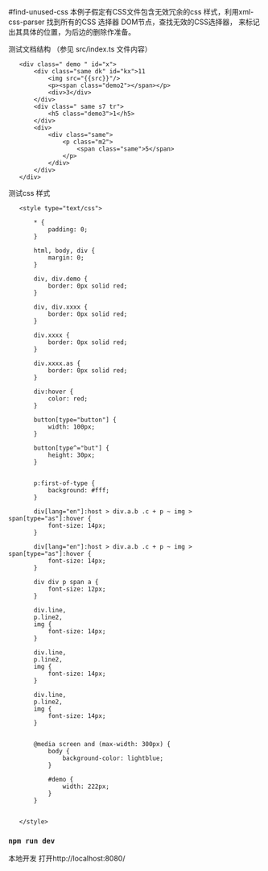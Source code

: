 #find-unused-css
本例子假定有CSS文件包含无效冗余的css 样式，利用xml-css-parser 找到所有的CSS 选择器 DOM节点，查找无效的CSS选择器， 来标记出其具体的位置，为后边的删除作准备。


测试文档结构 （参见 src/index.ts 文件内容）

       <div class=" demo " id="x">
           <div class="same dk" id="kx">11
               <img src="{{src}}"/>
               <p><span class="demo2"></span></p>
               <div>3</div>
           </div>
           <div class=" same s7 tr">
               <h5 class="demo3">1</h5>
           </div>
           <div>
               <div class="same">
                   <p class="m2">
                       <span class="same">5</span>
                   </p>
               </div>
           </div>
       </div>
       
 测试css 样式
    
       <style type="text/css">
       
           * {
               padding: 0;
           }
       
           html, body, div {
               margin: 0;
           }
       
           div, div.demo {
               border: 0px solid red;
           }
       
           div, div.xxxx {
               border: 0px solid red;
           }
       
           div.xxxx {
               border: 0px solid red;
           }
       
           div.xxxx.as {
               border: 0px solid red;
           }
       
           div:hover {
               color: red;
           }
       
           button[type="button"] {
               width: 100px;
           }
       
           button[type^="but"] {
               height: 30px;
           }
       
       
           p:first-of-type {
               background: #fff;
           }
       
           div[lang="en"]:host > div.a.b .c + p ~ img > span[type="as"]:hover {
               font-size: 14px;
           }
       
           div[lang="en"]:host > div.a.b .c + p ~ img > span[type="as"]:hover {
               font-size: 14px;
           }
       
           div div p span a {
               font-size: 12px;
           }
       
           div.line,
           p.line2,
           img {
               font-size: 14px;
           }
       
           div.line,
           p.line2,
           img {
               font-size: 14px;
           }
       
           div.line,
           p.line2,
           img {
               font-size: 14px;
           }
       
       
           @media screen and (max-width: 300px) {
               body {
                   background-color: lightblue;
               }
       
               #demo {
                   width: 222px;
               }
           }
       
       
       </style>
       
### `npm run dev` 
 
 本地开发 打开http://localhost:8080/
